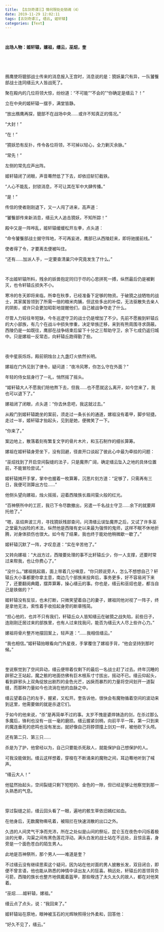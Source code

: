 ```yaml
---
title: 【古剑奇谭三】情何限处处销魂（4）
date: 2019-11-29 12:02:11
tags: [古剑奇谭三, 缙云, 姬轩辕]
categories: [Text]
---
```


<p><strong><br /></strong></p> 
<p><strong>出场人物：姬轩辕，嫘祖，缙云，巫炤，奎</strong></p> 
<p><br /></p> 
<p><br /></p> 
<p>鴈鹰使将貔部战士传来的消息报入王宫时，消息说的是：獍妖巢穴有异，一队饕餮部战士连同缙云大人皆战死了。</p> 
<p>聚在殿内的几位将领大惊，纷纷道：“不可能”“不会的”“你确定是缙云？！”</p> 
<p>立在中央的姬轩辕一摆手，满堂皆静。</p> 
<p>“放出鴈鹰再探，貔部不在战场中央……或许不知真正的情况。”</p> 
<p>“大封！”</p> 
<p>“在！”</p> 
<p>“獍妖恐有反扑，传令各位将领，不可掉以轻心，全力剿灭余脉。”</p> 
<p>“常先！”</p> 
<p>左侧的常先应声出阵。</p> 
<p>姬轩辕闭了闭眼，声音蓦然低了下去，却依旧斩钉截铁。</p> 
<p>“人心不能乱，封锁消息，不可让其在军中大肆传播。”</p> 
<p>“是！”</p> 
<p>传信的使者刚刚退下，又一人闯了进来，高声道：</p> 
<p>“饕餮部传来新消息，缙云大人追击獍妖，不知所踪！”</p> 
<p>殿中又是一阵哗乱，姬轩辕缓缓松开左拳，点头道：</p> 
<p>“命令饕餮部战士据守阵地，不可再妄进，鹰部已从西陵赶来，即将驰援前线。”</p> 
<p>使者得了令，才要离去便被叫住。</p> 
<p>“还有……加派人手，一定要查清巢穴中究竟发生了什么。”</p> 
<p>&nbsp;</p> 
<p>不出姬轩辕所料，残余的妖兽抱定同归于尽的心思拼死一搏，纵然最后仍是被剿灭，也令轩辕丘损失不小。</p> 
<p>寒冷的冬天即将来临，所幸在秋季，已经准备下足够的物资。于破獍之战牺牲的战士，其家属皆领到了所需一倍的粮米肉脯，但这些多出的补偿，无法驱散失去亲人的阴影，或许只会更加昭彰地提醒他们，自己被战争夺走了什么。</p> 
<p>尽管人力较往年短缺，今冬巡逻守卫的战士仍是增加了不少。先前不愿搬到轩辕丘的大小部族，有几个在战斗中损失惨重，决定举族迁移，来到有熊周围寻求荫蔽。西陵仍是一如既往，鹰部在战争结束后留下十分之三帮助守卫，余下七成仍返归城中。只是嫘祖一反常态，向轩辕丘跑得勤了些。</p> 
<p>&nbsp;</p> 
<p>夜中星辰烁烁，殿前铜烛台上九盏灯火依然长明。</p> 
<p>嫘祖在门外见到了律令，疑问道：“夜冷风寒，你怎么守在外面？”</p> 
<p>年轻的侍女屈身行了一礼，悄然摇了摇头。</p> 
<p>“姬轩辕大人不愿我们陪他熬下去，但我……也不愿就这么离开，如今您来了，我也可以退下了。”</p> 
<p>嫘祖闭了闭眼，点头道：“你去休息吧，我这就过去。”</p> 
<p>从殿门到姬轩辕跪坐的案前，须走过一条长长的通道，嫘祖没有着甲，脚步轻捷。走过一半，姬轩辕才抬起头，见到是她，便微笑了一下。</p> 
<p>“你来了。”</p> 
<p>案边地上，散落着刻有繁复文字的骨片木片，和玉石制作的细长算筹。</p> 
<p>嫘祖在姬轩辕身旁坐下，没有回避，径直开口谈起了彼此心中最为牵挂的问题：</p> 
<p>“巫炤找到了开启空间裂缝的法子，只是魔界广阔，确定缙云坠入之地的具体位置前，不能冒险尝试。”</p> 
<p>姬轩辕摊开手掌，掌中也握着一枚算筹，沉思片刻方道：“足够了，只需再有三日，我便可测算出方位……”</p> 
<p>他侧头望向嫘祖，烛火摇摇，迎着西陵族长眉间萤火般的红光。</p> 
<p>“百神祭所中的工匠，我已下令尽数撤出，另遣一千名战士守卫……余下的就要拜托他了。”</p> 
<p>“嗯，巫炤奔波三月，寻找獍妖残部查问，问清缙云误坠魔界之后，又试了许多巫之堂最为凶险的术法，纵然他是西陵有史以来最为强悍的鬼师，这样不眠不休地折腾，对身体损伤也很大。如今有了结果，我也终于能劝他稍微歇一歇了。”</p> 
<p>姬轩辕沉默了一阵，才叹息道：“实在辛苦他了。”</p> 
<p>又转向嫘祖：“大战方过，西陵要处理的事不比轩辕丘少，你一人支撑，还要时常过来帮我，也让你费心了。”</p> 
<p>“没什么。”嫘祖挑起眉，面上带着几分嗔意，“你只顾说旁人，怎么不想想自己？轩辕丘大小事都要你拿主意，南边几个部族来投奔后，事务更多，好不容易闲下来了，还要翻阅典籍，摆弄算筹，操心缙云的事。你也是，缙云和巫炤也是，都当自己是铁做的？”</p> 
<p>姬轩辕没有反驳，也未打断，只微笑望着自己的妻子，嫘祖同他对视了一阵子，终是拿他无法，索性着手收拾起身旁的断章残简。</p> 
<p>“担心他的，也并不只有我们，轩辕丘众人皆知缙云在破獍之战失陷，前些日子，连刚刚迁居过来的部族里，也有人过来找我问，能否为缙云大人尽上些许心力。”</p> 
<p>嫘祖将骨片整齐地摆回案上，轻声道：“……我相信缙云。”</p> 
<p>“我也相信。”姬轩辕抬眼看向门外星夜，手掌覆住了嫘祖手背，“他会坚持到那时候。”</p> 
<p>&nbsp;</p> 
<p>奎说察觉到了空间异动，缙云便带着仅剩下的最后一名战士赶了过去。终年沉睡的辟邪之王站起，魔之骸的地面仿佛有巨木根系寸寸拔出，摇动不已。缙云仰起头，看到辟邪头上双角绽放出剧烈的金色光芒，凶戾而暴烈的力量将空间划开一道裂缝，而那种力量如今也流淌在他的血脉之中。</p> 
<p>缙云望着自己的左手，握紧，又松开。奎告诉他，很快会有魔物循着空间的波动来到这里，他需要做的就是杀退它们。</p> 
<p>于如今的他来说，“杀”是再简单不过的事。太岁不愧是婆烨铸造的剑，在杀过那么多魔后，锋利也没有一丝一毫的磨损。缙云握紧剑柄，向前平平一挥，第一只到来的魔连垂死的悲鸣也没有发出，就好像自己将脖颈撞上剑刃一样，被他砍下头颅。</p> 
<p>还有第二只、第三只……</p> 
<p>杀是为了护，他曾经以为，自己只要能杀死敌人，就能保护自己想保护的人。</p> 
<p>可我没能做到。缙云这样想着，穿梭在不断涌来的魔物之间，耳边蓦地听到了喊声。</p> 
<p>“缙云大人！”</p> 
<p>他猛然抬起头，空间裂缝只剩下短短的、金色的一隙，但已经足够让他察觉到那一头熟悉的气息。</p> 
<p>&nbsp;</p> 
<p>穿过裂缝之前，缙云回头看了一眼，遍地的骸生草依旧嫣红如血。</p> 
<p>在他身后，无数魔物嘶吼着，被阻拦在快速消散的出口之外。</p> 
<p>久违的人间灵气干净而充沛，所在之处似是山间的祭坛，昆仑玉在夜色中闪烁着极淡的光晕，沟渠之间有黑色莲花浮动。满头白发的战士站在不远处，且惊且喜，身旁是一个面色苍白的陌生男人。</p> 
<p>此地是百神祭所，那个男人——难道是奎？</p> 
<p>不过缙云没有继续思索这个疑问，因为站在他对面的男人披散长发，双目闭合，即便不曾言语，他也能从熟悉的神情中读出友人的狂喜。稍远处，轩辕丘的首领背负弓箭，西陵的族长也整齐地佩戴着盔甲，那些暌违了太久太久的故人，都在对他笑着。</p> 
<p>“巫炤……姬轩辕，嫘祖。”</p> 
<p>缙云点了点头，说：“我回来了。”</p> 
<p>姬轩辕站在原地，眼神被玉石的光辉映照得分外柔和，回答他：</p> 
<p>“好久不见了，缙云。”</p> 
<p><br /></p>